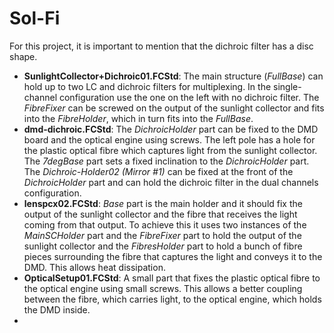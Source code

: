# Sol-Fi

For this project, it is important to mention that the dichroic filter has a disc shape.

* **SunlightCollector+Dichroic01.FCStd**: The main structure (_FullBase_) can hold up to two LC and dichroic filters for multiplexing. In the single-channel configuration use the one on the left with no dichroic filter. The _FibreFixer_ can be screwed on the output of the sunlight collector and fits into the _FibreHolder_, which in turn fits into the _FullBase_.
* **dmd-dichroic.FCStd**: The _DichroicHolder_ part can be fixed to the DMD board and the optical engine using screws. The left pole has a hole for the plastic optical fibre which captures light from the sunlight collector. The _7degBase_ part sets a fixed inclination to the _DichroicHolder_ part. The _Dichroic-Holder02 (Mirror #1)_ can be fixed at the front of the  _DichroicHolder_ part and can hold the dichroic filter in the dual channels configuration.
* **lenspcx02.FCStd**: _Base_ part is the main holder and it should fix the output of the sunlight collector and the fibre that receives the light coming from that output. To achieve this it uses two instances of the _MainSCHolder_ part and the _FibreFixer_ part to hold the output of the sunlight collector and the _FibresHolder_ part to hold a bunch of fibre pieces surrounding the fibre that captures the light and conveys it to the DMD. This allows heat dissipation.
* **OpticalSetup01.FCStd**: A small part that fixes the plastic optical fibre to the optical engine using small screws. This allows a better coupling between the fibre, which carries light, to the optical engine, which holds the DMD inside.
* 
